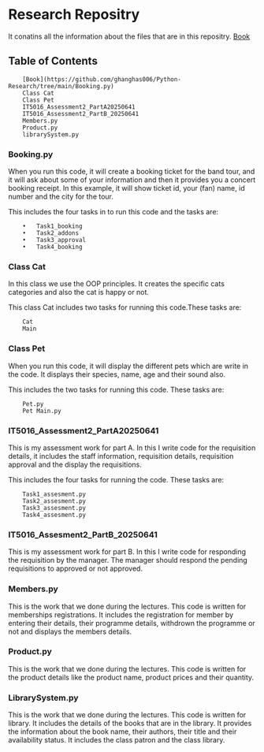 # Research Repositry

It conatins all the information about the files that are in this repositry.
[Book](https://github.com/ghanghas006/Python-Research/tree/main/Booking.py)

## Table of Contents
```
    [Book](https://github.com/ghanghas006/Python-Research/tree/main/Booking.py)
    Class Cat
    Class Pet
    IT5016_Assessment2_PartA20250641
    IT5016_Assessment2_PartB_20250641
    Members.py
    Product.py
    librarySystem.py
```
### Booking.py
When you run this code, it will create a booking ticket for the band tour, and it will ask about some of your information and then it provides you a concert booking receipt. In this example, it will show ticket id, your (fan) name, id number and the city for the tour.

This includes the four tasks in to run this code and the tasks are:
```
    •	Task1_booking
    •	Task2_addons
    •	Task3_approval
    •	Task4_booking
```

### Class Cat
In this class we use the OOP principles. It creates the specific cats categories and also the cat is happy or not.

This class Cat includes two tasks for running this code.These tasks are:
```
    Cat
    Main
```

### Class Pet
When you run this code, it will display the different pets which are write in the code. It displays their species, name, age and their sound also.

This includes the two tasks for running this code. These tasks are:
```
    Pet.py
    Pet Main.py
```
### IT5016_Assessment2_PartA20250641
This is my assessment work for part A. In this I write code for the requisition details, it includes the staff information, requisition details, requisition approval and the display the requisitions.

This includes the four tasks for running the code. These tasks are:
```
    Task1_assesment.py
    Task2_assesment.py
    Task3_assesment.py
    Task4_assesment.py
```

### IT5016_Assesment2_PartB_20250641
This is my assessment work for part B. In this I write code for responding the requisition by the manager. The manager should respond the pending requisitions to approved or not approved.

### Members.py
This is the work that we done during the lectures. This code is written for memberships registrations. It includes the registration for member by entering their details, their programme details, withdrown the programme or not and displays the members details.

### Product.py
This is the work that we done during the lectures. This code is written for the product details like the product name, product prices and their quantity.

### LibrarySystem.py
This is the work that we done during the lectures. This code is written for library. It includes the details of the books that are in the library. It provides the information about the book name, their authors, their title and their availability status.
It includes the class patron and the class library.



